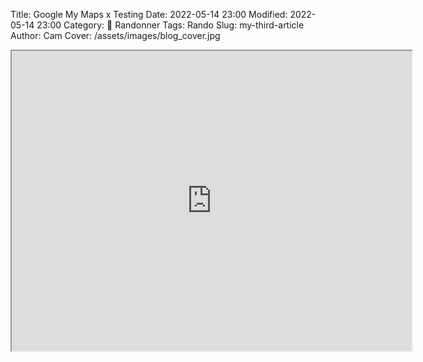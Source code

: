 Title: Google My Maps x Testing
Date: 2022-05-14 23:00
Modified: 2022-05-14 23:00
Category: 🥾 Randonner
Tags: Rando
Slug: my-third-article
Author: Cam
Cover: /assets/images/blog_cover.jpg

<iframe src="https://www.google.com/maps/d/embed?mid=1G2ODJjS5EUWCFFKitqS7siwqsG1B0PSl&ehbc=2E312F" width="640" height="480"></iframe>